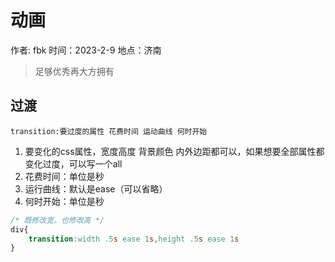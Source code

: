 # 动画

作者: fbk
时间：2023-2-9
地点：济南
>足够优秀再大方拥有

## 过渡
```
transition:要过度的属性 花费时间 运动曲线 何时开始
```
1. 要变化的css属性，宽度高度 背景颜色 内外边距都可以，如果想要全部属性都变化过度，可以写一个all
2. 花费时间：单位是秒
3. 运行曲线：默认是ease（可以省略）
4. 何时开始：单位是秒
```css
/* 既修改宽，也修改高 */
div{
    transition:width .5s ease 1s,height .5s ease 1s
}
```